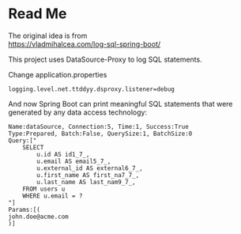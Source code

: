 # Read Me

The original idea is from  
https://vladmihalcea.com/log-sql-spring-boot/

This project uses DataSource-Proxy to log SQL statements.

Change application.properties

```
logging.level.net.ttddyy.dsproxy.listener=debug
```

And now Spring Boot can print meaningful SQL statements that were generated by any data access technology:

```
Name:dataSource, Connection:5, Time:1, Success:True
Type:Prepared, Batch:False, QuerySize:1, BatchSize:0
Query:["
    SELECT
        u.id AS id1_7_,
        u.email AS email5_7_,
        u.external_id AS external6_7_,
        u.first_name AS first_na7_7_,
        u.last_name AS last_nam9_7_,
    FROM users u
    WHERE u.email = ?
"]
Params:[(
john.doe@acme.com
)]
```